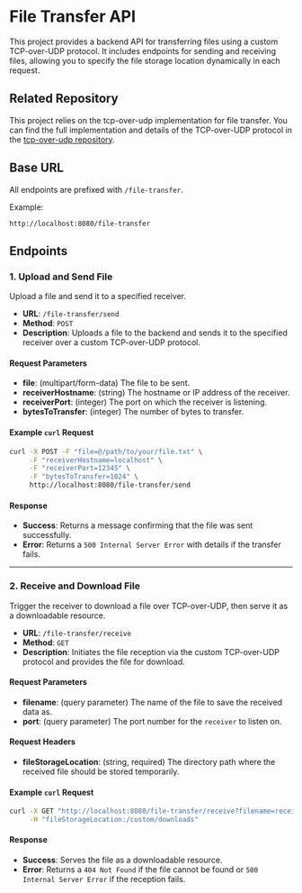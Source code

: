 # File Transfer API

This project provides a backend API for transferring files using a custom TCP-over-UDP protocol. It includes endpoints for sending and receiving files, allowing you to specify the file storage location dynamically in each request.

## Related Repository
This project relies on the tcp-over-udp implementation for file transfer. You can find the full implementation and details of the TCP-over-UDP protocol in the [tcp-over-udp repository](https://github.com/eomielan/tcp-over-udp).

## Base URL

All endpoints are prefixed with `/file-transfer`.

Example:
```
http://localhost:8080/file-transfer
```

## Endpoints

### 1. Upload and Send File
Upload a file and send it to a specified receiver.

- **URL**: `/file-transfer/send`
- **Method**: `POST`
- **Description**: Uploads a file to the backend and sends it to the specified receiver over a custom TCP-over-UDP protocol.

#### Request Parameters
- **file**: (multipart/form-data) The file to be sent.
- **receiverHostname**: (string) The hostname or IP address of the receiver.
- **receiverPort**: (integer) The port on which the receiver is listening.
- **bytesToTransfer**: (integer) The number of bytes to transfer.

#### Example `curl` Request
```bash
curl -X POST -F "file=@/path/to/your/file.txt" \
     -F "receiverHostname=localhost" \
     -F "receiverPort=12345" \
     -F "bytesToTransfer=1024" \
     http://localhost:8080/file-transfer/send
```

#### Response
- **Success**: Returns a message confirming that the file was sent successfully.
- **Error**: Returns a `500 Internal Server Error` with details if the transfer fails.

---

### 2. Receive and Download File
Trigger the receiver to download a file over TCP-over-UDP, then serve it as a downloadable resource.

- **URL**: `/file-transfer/receive`
- **Method**: `GET`
- **Description**: Initiates the file reception via the custom TCP-over-UDP protocol and provides the file for download.

#### Request Parameters
- **filename**: (query parameter) The name of the file to save the received data as.
- **port**: (query parameter) The port number for the `receiver` to listen on.

#### Request Headers
- **fileStorageLocation**: (string, required) The directory path where the received file should be stored temporarily.

#### Example `curl` Request
```bash
curl -X GET "http://localhost:8080/file-transfer/receive?filename=received_file.txt&port=12345" \
     -H "fileStorageLocation:/custom/downloads"
```

#### Response
- **Success**: Serves the file as a downloadable resource.
- **Error**: Returns a `404 Not Found` if the file cannot be found or `500 Internal Server Error` if the reception fails.
